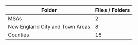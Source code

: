 | Folder                          |   Files / Folders |
|---------------------------------|-------------------|
| MSAs                            |                 2 |
| New England City and Town Areas |                 8 |
| Counties                        |                16 |